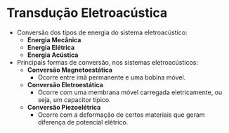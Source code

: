 # Transdução Eletroacústica
- Conversão dos tipos de energia do sistema eletroacústico:
    - **Energia Mecânica**
    - **Energia Elétrica**
    - **Energia Acústica**
- Principais formas de conversão, nos sistemas eletroacústicos:
    - **Conversão Magnetoestática**
        - Ocorre entre imã permanente e uma bobina móvel.
    - **Conversão Eletroestática**
        - Ocorre com uma membrana móvel carregada eletricamente, ou seja, um capacitor típico.
    - **Conversão Piezoelétrica**
        - Ocorre com a deformação de certos materiais que geram diferença de potencial elétrico.